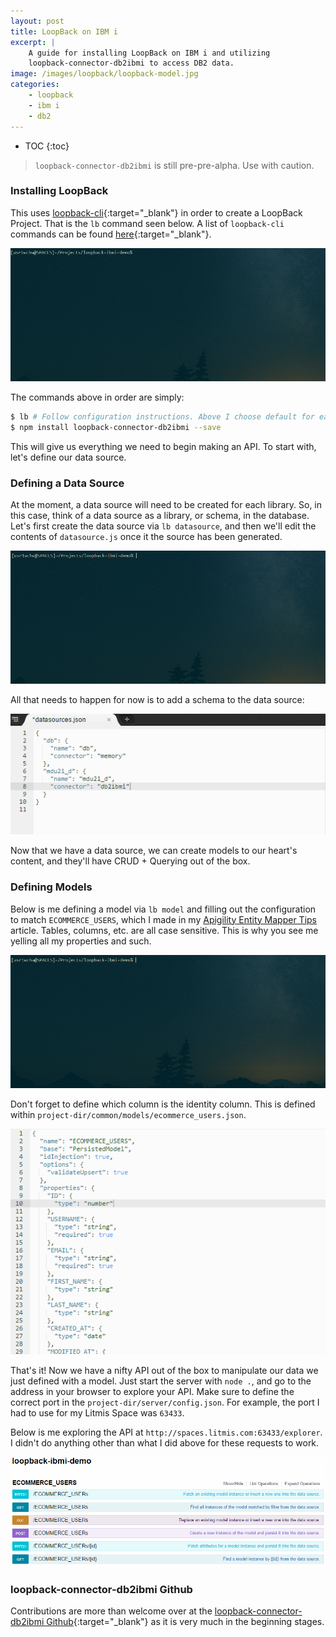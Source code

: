 ```yaml
---
layout: post
title: LoopBack on IBM i
excerpt: |
    A guide for installing LoopBack on IBM i and utilizing
    loopback-connector-db2ibmi to access DB2 data.
image: /images/loopback/loopback-model.jpg
categories:
    - loopback
    - ibm i
    - db2
---
```


* TOC
{:toc}

> `loopback-connector-db2ibmi` is still pre-pre-alpha. Use with caution.

### Installing LoopBack

This uses
[loopback-cli](https://loopback.io/doc/en/lb3/Installation.html#install-loopback-cli-tool){:target="_blank"}
in order to create a LoopBack Project. That is the `lb` command seen below. A
list of `loopback-cli` commands can be found
[here](https://loopback.io/doc/en/lb3/Command-line-tools.html){:target="_blank"}.

![LoopBack Install](/images/loopback/loopback-install.gif)

The commands above in order are simply:

```bash
$ lb # Follow configuration instructions. Above I choose default for each.
$ npm install loopback-connector-db2ibmi --save
```

This will give us everything we need to begin making an API. To start with,
let's define our data source.

### Defining a Data Source

At the moment, a data source will need to be created for each library. So, in
this case, think of a data source as a library, or schema, in the database.
Let's first create the data source via `lb datasource`, and then we'll edit
the contents of `datasource.js` once it the source has been generated.

![New LoopBack Datasource](/images/loopback/new-datasource.gif)

All that needs to happen for now is to add a schema to the data source:

![Modify LoopBack Datasource](/images/loopback/modify-datasource.gif)

Now that we have a data source, we can create models to our heart's content,
and they'll have CRUD + Querying out of the box.

### Defining Models

Below is me defining a model via `lb model` and filling out the configuration to
match `ECOMMERCE_USERS`, which I made in my
[Apigility Entity Mapper Tips](/Apigility-Entity-Mapper-Tips/)
article. Tables, columns, etc. are all case sensitive. This is why you see me
yelling all my properties and such.

![New LoopBack Model](/images/loopback/new-model.gif)

Don't forget to define which column is the identity column. This is defined
within `project-dir/common/models/ecommerce_users.json`.

![Modify LoopBack Model](/images/loopback/modify-model.gif)

That's it! Now we have a nifty API out of the box to manipulate our data we just
defined with a model. Just start the server with `node .`, and go to the address
in your browser to explore your API. Make sure to define the correct port in
the `project-dir/server/config.json`. For example, the port I had to use for my
Litmis Space was `63433`.

Below is me exploring the API at `http://spaces.litmis.com:63433/explorer`. I
didn't do anything other than what I did above for these requests to work.

![Modify LoopBack Model](/images/loopback/explore-api.gif)

### loopback-connector-db2ibmi Github

Contributions are more than welcome over at the
[loopback-connector-db2ibmi Github](https://github.com/jbh/loopback-connector-db2ibmi){:target="_blank"}
as it is very much in the beginning stages.
